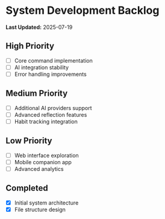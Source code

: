 # System Development Backlog

**Last Updated:** 2025-07-19

## High Priority
- [ ] Core command implementation
- [ ] AI integration stability
- [ ] Error handling improvements

## Medium Priority
- [ ] Additional AI providers support
- [ ] Advanced reflection features
- [ ] Habit tracking integration

## Low Priority
- [ ] Web interface exploration
- [ ] Mobile companion app
- [ ] Advanced analytics

## Completed
- [x] Initial system architecture
- [x] File structure design
